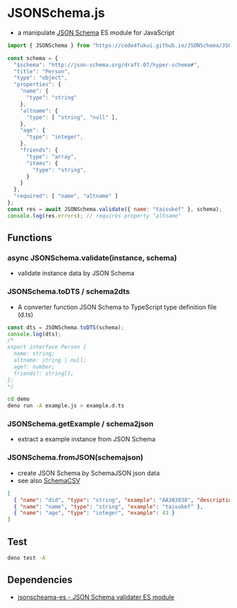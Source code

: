 # JSONSchema.js

- a manipulate [JSON Schema](https://json-schema.org/) ES module for JavaScript

```JavaScript
import { JSONSchema } from "https://code4fukui.github.io/JSONSchema/JSONSchema.js";

const schema = {
  "$schema": "http://json-schema.org/draft-07/hyper-schema#",
  "title": "Person",
  "type": "object",
  "properties": {
    "name": {
      "type": "string"
    },
    "altname": {
      "type": [ "string", "null" ],
    },
    "age": {
      "type": "integer",
    },
    "friends": {
      "type": "array",
      "items": {
        "type": "string",
      }
    }
  },
  "required": [ "name", "altname" ]
};
const res = await JSONSchema.validate({ name: "taisukef" }, schema);
console.log(res.errors); // requires property "altname"
```

## Functions

### async JSONSchema.validate(instance, schema)

- validate instance data by JSON Schema

### JSONSchema.toDTS / schema2dts

- A converter function JSON Schema to TypeScript type definition file (d.ts)

```javascript
const dts = JSONSchema.toDTS(schema);
console.log(dts);
/*
export interface Person {
  name: string;
  altname: string | null;
  age?: number;
  friends?: string[];
};
*/
```

```bash
cd demo
deno run -A example.js > example.d.ts
```

### JSONSchema.getExample / schema2json

- extract a example instance from JSON Schema

### JSONSchema.fromJSON(schemajson)

- create JSON Schema by SchemaJSON json data
- see also [SchemaCSV](https://github.com/code4fukui/SchemaCSV)

```json
[
  { "name": "did", "type": "string", "example": "AA383838", "description": "publickey" },
  { "name": "name", "type": "string", "example": "taisukef" },
  { "name": "age", "type": "integer", "example": 43 }
]
```

## Test

```bash
deno test -A
```

## Dependencies

- [jsonscheama-es - JSON Schema validater ES module](https://github.com/code4fukui/jsonschema-es/)

